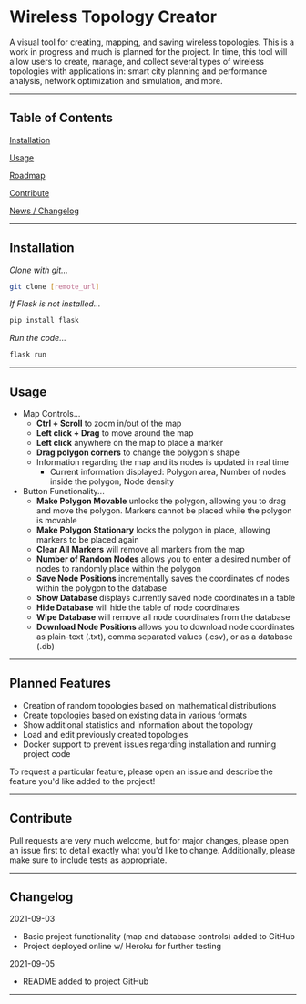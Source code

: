 # Wireless Topology Creator

A visual tool for creating, mapping, and saving wireless topologies. This is a work in progress and much is planned for the project. In time, this tool will allow users to create, manage, and collect several types of wireless topologies with applications in: smart city planning and performance analysis, network optimization and simulation, and more.

***

## Table of Contents
[Installation](#installation)

[Usage](#usage)

[Roadmap](#planned-features)

[Contribute](#contribute)

[News / Changelog](#changelog)

***

## Installation

*Clone with git…*
``` bash
git clone [remote_url]
```

*If Flask is not installed…*
``` bash
pip install flask
```

*Run the code…*
``` bash
flask run
```

***

## Usage

* Map Controls...
    * **Ctrl + Scroll** to zoom in/out of the map
    * **Left click + Drag** to move around the map
    * **Left click** anywhere on the map to place a marker
    * **Drag polygon corners** to change the polygon's shape
    * Information regarding the map and its nodes is updated in real time
        * Current information displayed: Polygon area, Number of nodes inside the polygon, Node density
* Button Functionality...
    * **Make Polygon Movable** unlocks the polygon, allowing you to drag and move the polygon. Markers cannot be placed while the polygon is movable
    * **Make Polygon Stationary** locks the polygon in place, allowing markers to be placed again
    * **Clear All Markers** will remove all markers from the map
    * **Number of Random Nodes** allows you to enter a desired number of nodes to randomly place within the polygon
    * **Save Node Positions** incrementally saves the coordinates of nodes within the polygon to the database
    * **Show Database** displays currently saved node coordinates in a table
    * **Hide Database** will hide the table of node coordinates
    * **Wipe Database** will remove all node coordinates from the database
    * **Download Node Positions** allows you to download node coordinates as plain-text (.txt), comma separated values (.csv), or as a database (.db)

***

## Planned Features
* Creation of random topologies based on mathematical distributions
* Create topologies based on existing data in various formats
* Show additional statistics and information about the topology
* Load and edit previously created topologies
* Docker support to prevent issues regarding installation and running project code

To request a particular feature, please open an issue and describe the feature you'd like added to the project!

***

## Contribute
Pull requests are very much welcome, but for major changes, please open an issue first to detail exactly what you'd like to change. Additionally, please make sure to include tests as appropriate.

***

## Changelog
2021-09-03
* Basic project functionality (map and database controls) added to GitHub
* Project deployed online w/ Heroku for further testing

2021-09-05
* README added to project GitHub

***